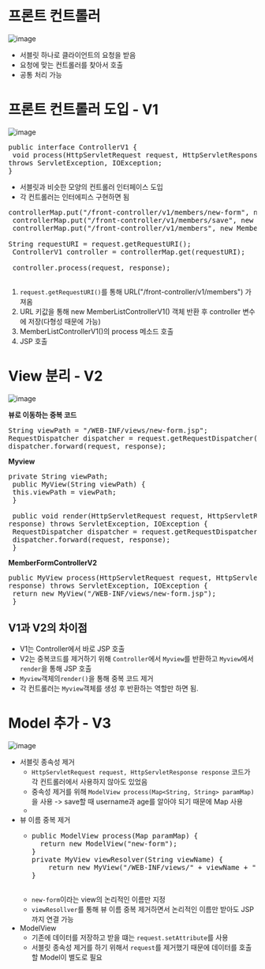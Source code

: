 # 프론트 컨트롤러
![image](https://user-images.githubusercontent.com/59104703/168731357-d3397749-ee97-40e2-ba85-ca485d163098.png)
- 서블릿 하나로 클라이언트의 요청을 받음
- 요청에 맞는 컨트롤러를 찾아서 호출
- 공통 처리 가능

# 프론트 컨트롤러 도입 - V1
![image](https://user-images.githubusercontent.com/59104703/168731684-41173c99-0a0a-4148-9fbe-3c7e59381c01.png)
<pre>
public interface ControllerV1 {
 void process(HttpServletRequest request, HttpServletResponse response)
throws ServletException, IOException;
}
</pre>
- 서블릿과 비슷한 모양의 컨트롤러 인터페이스 도입
- 각 컨트롤러는 인터에피스 구현하면 됨
<pre>
controllerMap.put("/front-controller/v1/members/new-form", new MemberFormControllerV1());
 controllerMap.put("/front-controller/v1/members/save", new MemberSaveControllerV1());
 controllerMap.put("/front-controller/v1/members", new MemberListControllerV1());

String requestURI = request.getRequestURI();
 ControllerV1 controller = controllerMap.get(requestURI);
 
 controller.process(request, response);

</pre>
1.  ```request.getRequestURI()```를 통해 URL("/front-controller/v1/members") 가져옴
2.  URL 키값을 통해 new MemberListControllerV1() 객체 반환 후 controller 변수에 저장(다형성 때문에 가능)
3.  MemberListControllerV1()의 process 메소드 호출
4.  JSP 호출


# View 분리 - V2
![image](https://user-images.githubusercontent.com/59104703/168734076-90121ea7-eba3-4037-b1ad-b2352200917b.png)

**뷰로 이동하는 중복 코드**
<pre>
String viewPath = "/WEB-INF/views/new-form.jsp";
RequestDispatcher dispatcher = request.getRequestDispatcher(viewPath);
dispatcher.forward(request, response);
</pre>

**Myview**
<pre>
private String viewPath;
 public MyView(String viewPath) {
 this.viewPath = viewPath;
 }
 
 public void render(HttpServletRequest request, HttpServletResponse
response) throws ServletException, IOException {
 RequestDispatcher dispatcher = request.getRequestDispatcher(viewPath);
 dispatcher.forward(request, response);
 }
</pre>

**MemberFormControllerV2**
<pre>
public MyView process(HttpServletRequest request, HttpServletResponse
response) throws ServletException, IOException {
 return new MyView("/WEB-INF/views/new-form.jsp");
 }
</pre>
## V1과 V2의 차이점
- V1는 Controller에서 바로 JSP 호출
- V2는 중복코드를 제거하기 위해 ```Controller```에서 ```Myview```를 반환하고 ```Myview```에서 ```render```을 통해 JSP 호출
- ```Myview```객체의```render()```을 통해 중복 코드 제거
- 각 컨트롤러는 ```Myview```객체를 생성 후 반환하는 역할만 하면 됨.


# Model 추가 - V3

![image](https://user-images.githubusercontent.com/59104703/168736385-0dad4327-b7c2-4f7b-9759-111aaab4a043.png)

- 서블릿 종속성 제거
  - ```HttpServletRequest request, HttpServletResponse response``` 코드가 각 컨트롤러에서 사용하지 않아도 있었음
  - 중속성 제거를 위해 ```ModelView process(Map<String, String> paramMap)```을 사용 -> save할 때 username과 age를 알아야 되기 때문에 Map 사용
  - 
- 뷰 이름 중복 제거
  - <pre>
    public ModelView process(Map<String, String> paramMap) {
      return new ModelView("new-form");
    }
    private MyView viewResolver(String viewName) {
        return new MyView("/WEB-INF/views/" + viewName + ".jsp");
    }
      
    </pre>
  - ```new-form```이라는 view의 논리적인 이름만 지정
  - ```viewResollver```를 통해 뷰 이름 중복 제거하면서 논리적인 이름만 받아도 JSP까지 연결 가능
- ModelView
  - 기존에 데이터를 저장하고 받을 떄는 ```request.setAttribute```를 사용
  - 서블릿 종속성 제거를 하기 위해서 ```request```를 제거했기 때문에 데이터를 호출할 Model이 별도로 필요

